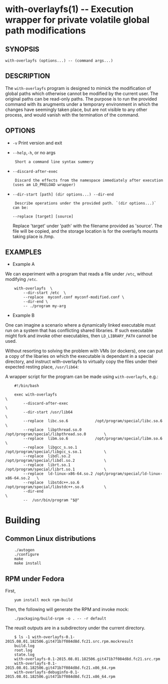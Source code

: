 with-overlayfs(1) -- Execution wrapper for private volatile global path modifications
=====================================================================================

## SYNOPSIS

``with-overlayfs (options...) -- (command args...)``

## DESCRIPTION

The `with-overlayfs` program is designed to mimick the modification of
global paths which otherwise cannot be modified by the current
user. The original paths can be read-only paths. The purpose is to run
the provided command with its arugments under a temporary environment
in which the changes have seemingly taken place, but are not visible
to any other process, and would vanish with the termination of the
command.

## OPTIONS

* `-v`
       Print version and exit

* `--help`,`-h`, or no args

	   Short a command line syntax summery

* `--discard-after-exec`

	   Discard the effects from the namespace immediately after execution (uses am LD_PRELOAD wrapper)

* `--dir-start [path] (dir options...) --dir-end`

	   Describe operations under the provided path. `(dir options...)` can be:

    `--replace [target] [source]`

    Replace 'target' under 'path' with the filename provided as 'source'.
    The file will be copied, and the storage location is for the overlayfs
	mounts taking place is /tmp.

## EXAMPLES

* Example A

We can experiment with a program that reads a file under `/etc`, without
modifying `/etc`.

```
    with-overlayfs  \
        --dir-start /etc  \
        --replace  myconf.conf myconf-modified.conf	\
 		--dir-end \
		-- ./program my-arg
```

* Example B

One can imagine a scenario where a dynamically linked executable must
run on a system that has conflicting shared libraries. If such
executable might fork and invoke other executables, then
`LD_LIBRARY_PATH` cannot be used.

Without resorting to solving the problem with VMs (or dockers), one
can put a copy of the libaries on which the executable is dependant in
a special directory, and instruct with-overlayfs to virtually copy the
files under their expected resting place, `/usr/lib64`:

A wrapper script for the program can be made using `with-overlayfs`, e.g.:

```
    #!/bin/bash

    exec with-overlayfs																\
        --discard-after-exec														\
        --dir-start /usr/lib64														\
        --replace  libc.so.6			/opt/program/special/libc.so.6				\
        --replace  libpthread.so.0		/opt/program/special/libpthread.so.0		\
        --replace  libm.so.6			/opt/program/special/libm.so.6				\
        --replace  libgcc_s.so.1		/opt/program/special/libgcc_s.so.1			\
        --replace  libdl.so.2			/opt/program/special/libdl.so.2				\
        --replace  librt.so.1			/opt/program/special/librt.so.1				\
        --replace  ld-linux-x86-64.so.2 /opt/program/special/ld-linux-x86-64.so.2	\
        --replace  libstdc++.so.6		/opt/program/special/libstdc++.so.6			\
		--dir-end																	\
        --	/usr/bin/program "$@"
```
# Building

## Common Linux distributions


```
    ./autogen
    ./configure
    make
    make install

```

## RPM under Fedora

First,

```
    yum install mock rpm-build
```

Then, the following will generate the RPM and invoke mock:

```
    ./packaging/build-srpm -o . -- -r default

```

The reuslt outputs are in a subdirectory under the current directory.

```
    $ ls -1 with-overlayfs-0.1-2015.08.01.182506.git471b7f084d8d.fc21.src.rpm.mockresult
    build.log
    root.log
    state.log
    with-overlayfs-0.1-2015.08.01.182506.git471b7f084d8d.fc21.src.rpm
    with-overlayfs-0.1-2015.08.01.182506.git471b7f084d8d.fc21.x86_64.rpm
    with-overlayfs-debuginfo-0.1-2015.08.01.182506.git471b7f084d8d.fc21.x86_64.rpm

```
